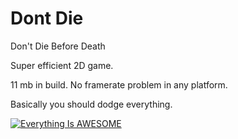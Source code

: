 # Dont Die
 Don't Die Before Death
 
 Super efficient 2D game. 
 
 11 mb in build. No framerate problem in any platform.
 
 Basically you should dodge everything.
 
 [![Everything Is AWESOME](https://img.youtube.com/vi/b7ybaRMY33U/0.jpg)](https://www.youtube.com/watch?v=b7ybaRMY33U "Everything Is AWESOME")
 
 
